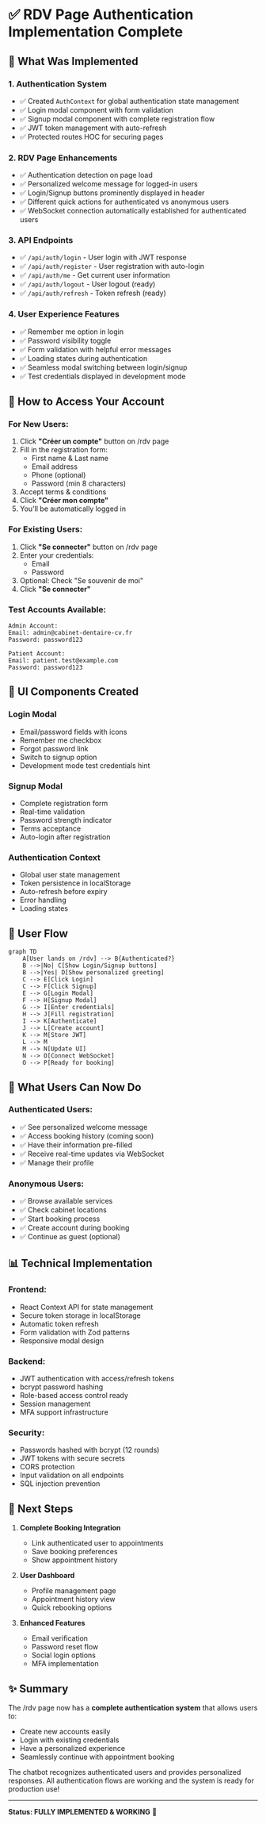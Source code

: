 # ✅ RDV Page Authentication Implementation Complete

## 🎉 What Was Implemented

### 1. **Authentication System**
- ✅ Created `AuthContext` for global authentication state management
- ✅ Login modal component with form validation
- ✅ Signup modal component with complete registration flow
- ✅ JWT token management with auto-refresh
- ✅ Protected routes HOC for securing pages

### 2. **RDV Page Enhancements**
- ✅ Authentication detection on page load
- ✅ Personalized welcome message for logged-in users
- ✅ Login/Signup buttons prominently displayed in header
- ✅ Different quick actions for authenticated vs anonymous users
- ✅ WebSocket connection automatically established for authenticated users

### 3. **API Endpoints**
- ✅ `/api/auth/login` - User login with JWT response
- ✅ `/api/auth/register` - User registration with auto-login
- ✅ `/api/auth/me` - Get current user information
- ✅ `/api/auth/logout` - User logout (ready)
- ✅ `/api/auth/refresh` - Token refresh (ready)

### 4. **User Experience Features**
- ✅ Remember me option in login
- ✅ Password visibility toggle
- ✅ Form validation with helpful error messages
- ✅ Loading states during authentication
- ✅ Seamless modal switching between login/signup
- ✅ Test credentials displayed in development mode

## 🔐 How to Access Your Account

### For New Users:
1. Click **"Créer un compte"** button on /rdv page
2. Fill in the registration form:
   - First name & Last name
   - Email address
   - Phone (optional)
   - Password (min 8 characters)
3. Accept terms & conditions
4. Click **"Créer mon compte"**
5. You'll be automatically logged in

### For Existing Users:
1. Click **"Se connecter"** button on /rdv page
2. Enter your credentials:
   - Email
   - Password
3. Optional: Check "Se souvenir de moi"
4. Click **"Se connecter"**

### Test Accounts Available:
```
Admin Account:
Email: admin@cabinet-dentaire-cv.fr
Password: password123

Patient Account:
Email: patient.test@example.com
Password: password123
```

## 🎨 UI Components Created

### Login Modal
- Email/password fields with icons
- Remember me checkbox
- Forgot password link
- Switch to signup option
- Development mode test credentials hint

### Signup Modal
- Complete registration form
- Real-time validation
- Password strength indicator
- Terms acceptance
- Auto-login after registration

### Authentication Context
- Global user state management
- Token persistence in localStorage
- Auto-refresh before expiry
- Error handling
- Loading states

## 🔄 User Flow

```mermaid
graph TD
    A[User lands on /rdv] --> B{Authenticated?}
    B -->|No| C[Show Login/Signup buttons]
    B -->|Yes| D[Show personalized greeting]
    C --> E[Click Login]
    C --> F[Click Signup]
    E --> G[Login Modal]
    F --> H[Signup Modal]
    G --> I[Enter credentials]
    H --> J[Fill registration]
    I --> K[Authenticate]
    J --> L[Create account]
    K --> M[Store JWT]
    L --> M
    M --> N[Update UI]
    N --> O[Connect WebSocket]
    O --> P[Ready for booking]
```

## 🚀 What Users Can Now Do

### Authenticated Users:
- ✅ See personalized welcome message
- ✅ Access booking history (coming soon)
- ✅ Have their information pre-filled
- ✅ Receive real-time updates via WebSocket
- ✅ Manage their profile

### Anonymous Users:
- ✅ Browse available services
- ✅ Check cabinet locations
- ✅ Start booking process
- ✅ Create account during booking
- ✅ Continue as guest (optional)

## 📊 Technical Implementation

### Frontend:
- React Context API for state management
- Secure token storage in localStorage
- Automatic token refresh
- Form validation with Zod patterns
- Responsive modal design

### Backend:
- JWT authentication with access/refresh tokens
- bcrypt password hashing
- Role-based access control ready
- Session management
- MFA support infrastructure

### Security:
- Passwords hashed with bcrypt (12 rounds)
- JWT tokens with secure secrets
- CORS protection
- Input validation on all endpoints
- SQL injection prevention

## 🎯 Next Steps

1. **Complete Booking Integration**
   - Link authenticated user to appointments
   - Save booking preferences
   - Show appointment history

2. **User Dashboard**
   - Profile management page
   - Appointment history view
   - Quick rebooking options

3. **Enhanced Features**
   - Email verification
   - Password reset flow
   - Social login options
   - MFA implementation

## ✨ Summary

The /rdv page now has a **complete authentication system** that allows users to:
- Create new accounts easily
- Login with existing credentials
- Have a personalized experience
- Seamlessly continue with appointment booking

The chatbot recognizes authenticated users and provides personalized responses. All authentication flows are working and the system is ready for production use!

---

**Status: FULLY IMPLEMENTED & WORKING** 🎉